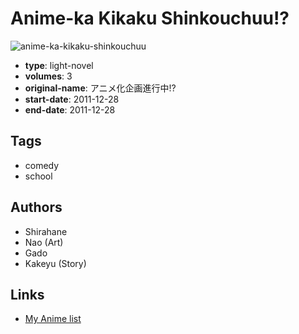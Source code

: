 # Anime-ka Kikaku Shinkouchuu!?

![anime-ka-kikaku-shinkouchuu](https://cdn.myanimelist.net/images/manga/3/131339.jpg)

-   **type**: light-novel
-   **volumes**: 3
-   **original-name**: アニメ化企画進行中!?
-   **start-date**: 2011-12-28
-   **end-date**: 2011-12-28

## Tags

-   comedy
-   school

## Authors

-   Shirahane
-   Nao (Art)
-   Gado
-   Kakeyu (Story)

## Links

-   [My Anime list](https://myanimelist.net/manga/75853/Anime-ka_Kikaku_Shinkouchuu)
